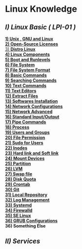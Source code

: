 # **Linux Knowledge**
## ***I) Linux Basic ( LPI-01 )***
[**1) Unix , GNU and Linux**](https://github.com/QuocCuong97/Linux/blob/master/01_Unix_GNU_Linux.md)<br>
[**2) Open-Source Licenses**](https://github.com/QuocCuong97/Linux/blob/master/02_Open-Source_Licenses.md)<br>
[3) **Distro Linux**](https://github.com/QuocCuong97/Linux/blob/master/04_Distro_Linux.md)<br>
[**4) Linux Components**](https://github.com/QuocCuong97/Linux/blob/master/05_Linux_Components.md)<br>
[**5) Boot and Runlevels**](https://github.com/QuocCuong97/Linux/blob/master/06_Boot_and_Runlevels.md)<br>
[**6) File System**](https://github.com/QuocCuong97/Linux/blob/master/07_File_System.md)<br>
[**7) File System Format**](https://github.com/QuocCuong97/Linux/blob/master/20_File_System_Format.md)<br>
[**8) Basic Commands**](https://github.com/QuocCuong97/Linux/blob/master/08_Basic_Commands.md)<br>
[**9) Searching Commands**](https://github.com/QuocCuong97/Linux/blob/master/10_Searching_Commands.md)<br>
[**10) Text Commands**](https://github.com/QuocCuong97/Linux/blob/master/09_Text_Commands.md)<br>
[**11) Text Editors**](https://github.com/QuocCuong97/Linux/blob/master/15_Text_Editors.md)<br>
[**12) Extract Files**](https://github.com/QuocCuong97/Linux/blob/master/13_Extract_Files.md)<br>
[**13) Softwares Installation**](https://github.com/QuocCuong97/Linux/blob/master/14_Software_Installation.md)<br>
[**14) Network Configurations**](https://github.com/QuocCuong97/Linux/blob/master/12_Network_Configuration.md)<br>
[**15) Network Advanced**](https://github.com/QuocCuong97/Linux/blob/master/42_Network_Advanced.md)<br>
[**16) Standard Input/Output**](https://github.com/QuocCuong97/Linux/blob/master/16_Standard_Input_Output.md)<br>
[**17) Pipe Commands**](https://github.com/QuocCuong97/Linux/blob/master/17_Pipe_Commands.md)<br>
[**18) Process**](https://github.com/QuocCuong97/Linux/blob/master/11_Process.md)<br>
[**19) Users and Groups**](https://github.com/QuocCuong97/Linux/blob/master/18_User_and_Group.md)<br>
[**20) File Permission**](https://github.com/QuocCuong97/Linux/blob/master/19_File_Permissions.md)<br>
[**21) Sudo for Users**](https://github.com/QuocCuong97/Linux/blob/master/27_Root_permission_for_user.md)<br>
[**22) Inodes**](https://github.com/QuocCuong97/Linux/blob/master/21_Inode.md)<br>
[**23) Hard link and Soft link**](https://github.com/QuocCuong97/Linux/blob/master/22_Hard_link_Soft_link.md)<br>
[**24) Mount Devices**](https://github.com/QuocCuong97/Linux/blob/master/23_Mount_Devices.md)<br>
[**25) Partition**](https://github.com/QuocCuong97/Linux/blob/master/24_Partition.md)<br>
[**26) LVM**](https://github.com/QuocCuong97/Linux/blob/master/25_LVM.md)<br>
[**27) Swap file**](https://github.com/QuocCuong97/Linux/blob/master/28_Swap_file.md)<br>
[**28) Disk Quota**](https://github.com/QuocCuong97/Linux/blob/master/29_Disk_Quota.md)<br>
[**29) Crontab**](https://github.com/QuocCuong97/Linux/blob/master/32_Crontab.md)<br>
[**30) Git**](https://github.com/QuocCuong97/Linux/blob/master/38_Git.md)<br>
[**31) Local Repository**](https://github.com/QuocCuong97/Linux/blob/master/43_Local_Repository.md)<br>
[**32) Log Management**](https://github.com/QuocCuong97/Linux/blob/master/40_Log_Management.md)<br>
[**33) Systemd**](https://github.com/QuocCuong97/Linux/blob/master/36_Systemd.md)<br>
[**34) Firewalld**](https://github.com/QuocCuong97/Linux/blob/master/39_Firewalld.md)<br>
[**35) SE Linux**](https://github.com/QuocCuong97/Linux/blob/master/26_SE_Linux.md)<br>
[**36) GRUB Configurations**](https://github.com/QuocCuong97/Linux/blob/master/35_GRUB_Configuration.md)<br>
**36) Something Else**<br>

## ***II) Services***